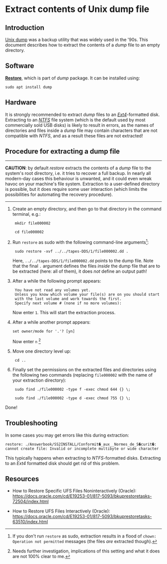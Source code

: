 # Extract contents of Unix dump file

## Introduction

[Unix dump](http://fileformats.archiveteam.org/wiki/Unix_dump) was a backup utility that was widely used in the '90s. This document describes how to extract the contents of a *dump* file to an empty directory.

## Software

[**Restore**](https://linux.die.net/man/8/restore), which is part of *dump* package. It can be installed using:

    sudo apt install dump

## Hardware

It is strongly recommended to extract *dump* files to an [*Ext4*](\https://en.wikipedia.org/wiki/Ext4)-formatted disk. Extracting to an [*NTFS*](https://en.wikipedia.org/wiki/NTFS) file system (which is the default used by most commercially sold USB disks) is likely to result in errors, as the names of directories and files inside a *dump* file may contain characters that are not compatible with *NTFS*, and as a result these files are not extracted! 

## Procedure for extracting a dump file

<hr>

**CAUTION**: by default *restore* extracts the contents of a *dump* file to the system's root directory, i.e. it tries to recover a full backup. In nearly all modern-day cases this behaviour is unwanted, and it could even wreak havoc on your machine's file system.  Extraction to a user-defined directory is possible, but it does require some user interaction (which limits the possibilities for automating the recovery procedure).

<hr>

1. Create an empty directory, and then go to that directory in the command terminal, e.g.:

        mkdir file000002

        cd file000002

2. Run `restore` as sudo with the following command-line arguments[^1]:

        sudo restore -xvf ../../tapes-DDS/1/file000002.dd .

    Here, `../../tapes-DDS/1/file000002.dd` points to the dump file. Note that the final `.` argument defines the files *inside* the dump file that are to be extracted (here: all of them), it does *not* define an output path!

3. After a while the following prompt appears:

        You have not read any volumes yet.
        Unless you know which volume your file(s) are on you should start
        with the last volume and work towards the first.
        Specify next volume # (none if no more volumes):

    Now enter `1`. This will start the extraction process.

4.  After a while another prompt appears:

        set owner/mode for '.'? [yn]

    Now enter `n` [^2]

5. Move one directory level up:

        cd ..

6. Finally set the permissions on the extracted files and directories using the following two commands (replacing `file000002` with the name of your extraction directory):

        sudo find ./file000002 -type f -exec chmod 644 {} \;

        sudo find ./file000002 -type d -exec chmod 755 {} \;

Done!

## Troubleshooting

In some cases you may get errors like this during extraction:

    restore: ./Answerbook/SS2INSTALL/Conformit�_aux__Normes_de_S�curit�: cannot create file: Invalid or incomplete multibyte or wide character

This typically happens when extracting to *NTFS*-formatted disks. Extracting to an *Ext4* formatted disk should get rid of this problem.

## Resources

- How to Restore Specific UFS Files Noninteractively (Oracle): <https://docs.oracle.com/cd/E19253-01/817-5093/bkuprestoretasks-72504/index.html>

- How to Restore UFS Files Interactively (Oracle): <https://docs.oracle.com/cd/E19253-01/817-5093/bkuprestoretasks-63510/index.html>


[^1]: If you don't run `restore` as sudo, extraction results in a flood of `chown: Operation not permitted` messages (the files *are* extracted though).

[^2]: Needs further investigation, implications of this setting and what it does are not 100% clear to me.